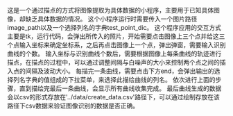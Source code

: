 这是一个通过描点的方式将图像提取为具体数据的小程序，主要用于已知具体图像，却缺乏具体数据的情况。
这个小程序运行时需要传入一个图片路径image_path以及一个选择列名的字典test_point_dic。
这个程序应用的交互方式主要是tk，运行代码，会弹出所传入的照片，开始需要点击图像上三个点并给这三个点输入坐标来确定坐标系，之后再点击图像上一个点，弹出弹窗，需要输入识别曲线的个数。
输入坐标与识别曲线个数后，需要根据图像上每条曲线的轨迹进行描点，在描点的过程中，可以通过调整间隔与白噪声的大小来控制两个点之间的插入点的间隔及波动大小。
每描完一条曲线，需要点击下方end，会弹出输出的选择列名字典的值组成的下拉菜单，来选择此描绘曲线的列名。
依次进行上面的步骤，直到描绘完最后一条曲线，会显示所有曲线收集完成。
最后曲线生成的数据会以csv的形式存放在'../data/create_data.csv'路径下，可以通过绘制存放在该路径下csv数据来验证图像识别的数据是否正确。
